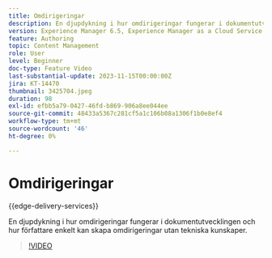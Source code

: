 ```yaml
---
title: Omdirigeringar
description: En djupdykning i hur omdirigeringar fungerar i dokumentutvecklingen och hur författare enkelt kan skapa omdirigeringar utan tekniska kunskaper.
version: Experience Manager 6.5, Experience Manager as a Cloud Service
feature: Authoring
topic: Content Management
role: User
level: Beginner
doc-type: Feature Video
last-substantial-update: 2023-11-15T00:00:00Z
jira: KT-14470
thumbnail: 3425704.jpeg
duration: 98
exl-id: efbb5a79-0427-46fd-b869-906a8ee044ee
source-git-commit: 48433a5367c281cf5a1c106b08a1306f1b0e8ef4
workflow-type: tm+mt
source-wordcount: '46'
ht-degree: 0%

---
```


# Omdirigeringar

{{edge-delivery-services}}

En djupdykning i hur omdirigeringar fungerar i dokumentutvecklingen och hur författare enkelt kan skapa omdirigeringar utan tekniska kunskaper.

>[!VIDEO](https://video.tv.adobe.com/v/3425704/?learn=on)
